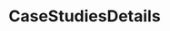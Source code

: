 <!-- generated by markdown-notes-tree -->

# CaseStudiesDetails

<!-- optional markdown-notes-tree directory description starts here -->

<!-- optional markdown-notes-tree directory description ends here -->


